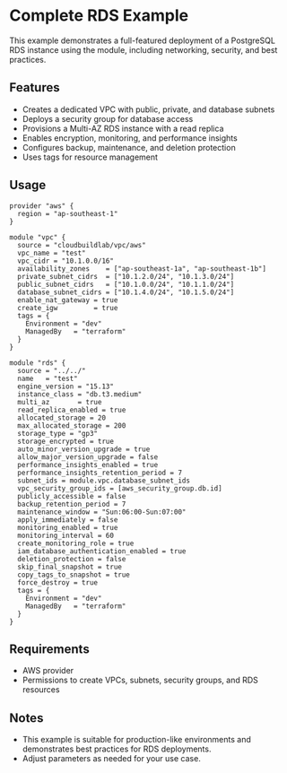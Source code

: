 # Complete RDS Example

This example demonstrates a full-featured deployment of a PostgreSQL RDS instance using the module, including networking, security, and best practices.

## Features

- Creates a dedicated VPC with public, private, and database subnets
- Deploys a security group for database access
- Provisions a Multi-AZ RDS instance with a read replica
- Enables encryption, monitoring, and performance insights
- Configures backup, maintenance, and deletion protection
- Uses tags for resource management

## Usage

```hcl
provider "aws" {
  region = "ap-southeast-1"
}

module "vpc" {
  source = "cloudbuildlab/vpc/aws"
  vpc_name = "test"
  vpc_cidr = "10.1.0.0/16"
  availability_zones    = ["ap-southeast-1a", "ap-southeast-1b"]
  private_subnet_cidrs  = ["10.1.2.0/24", "10.1.3.0/24"]
  public_subnet_cidrs   = ["10.1.0.0/24", "10.1.1.0/24"]
  database_subnet_cidrs = ["10.1.4.0/24", "10.1.5.0/24"]
  enable_nat_gateway = true
  create_igw         = true
  tags = {
    Environment = "dev"
    ManagedBy   = "terraform"
  }
}

module "rds" {
  source = "../../"
  name   = "test"
  engine_version = "15.13"
  instance_class = "db.t3.medium"
  multi_az       = true
  read_replica_enabled = true
  allocated_storage = 20
  max_allocated_storage = 200
  storage_type = "gp3"
  storage_encrypted = true
  auto_minor_version_upgrade = true
  allow_major_version_upgrade = false
  performance_insights_enabled = true
  performance_insights_retention_period = 7
  subnet_ids = module.vpc.database_subnet_ids
  vpc_security_group_ids = [aws_security_group.db.id]
  publicly_accessible = false
  backup_retention_period = 7
  maintenance_window = "Sun:06:00-Sun:07:00"
  apply_immediately = false
  monitoring_enabled = true
  monitoring_interval = 60
  create_monitoring_role = true
  iam_database_authentication_enabled = true
  deletion_protection = false
  skip_final_snapshot = true
  copy_tags_to_snapshot = true
  force_destroy = true
  tags = {
    Environment = "dev"
    ManagedBy   = "terraform"
  }
}
```

## Requirements

- AWS provider
- Permissions to create VPCs, subnets, security groups, and RDS resources

## Notes

- This example is suitable for production-like environments and demonstrates best practices for RDS deployments.
- Adjust parameters as needed for your use case.
